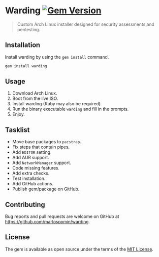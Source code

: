 # Warding [![Gem Version](https://badge.fury.io/rb/warding.svg)](https://badge.fury.io/rb/warding)

> Custom Arch Linux installer designed for security assessments and pentesting.

## Installation

Install warding by using the `gem install` command.

```bash
gem install warding
```

## Usage

1. Download Arch Linux.
2. Boot from the live ISO.
3. Install warding (Ruby may also be required).
4. Run the binary executable `warding` and fill in the prompts.
5. Enjoy.

## Tasklist

* Move base packages to `pacstrap`.
* Fix steps that contain pipes.
* Add `EDITOR` setting.
* Add AUR support.
* Add `NetworkManager` support.
* Code missing features.
* Add extra checks.
* Test installation.
* Add GitHub actions.
* Publish gem/package on GitHub.

## Contributing

Bug reports and pull requests are welcome on GitHub at https://github.com/marlospomin/warding.

## License

The gem is available as open source under the terms of the [MIT License](https://opensource.org/licenses/MIT).
